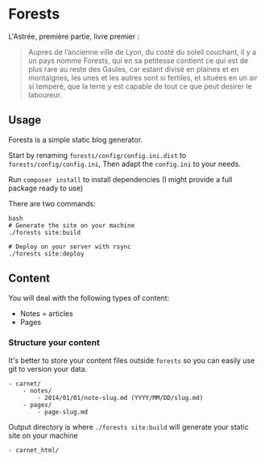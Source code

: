 # Forests

L'Astrée, première partie, livre premier :

> Aupres de l’ancienne ville de Lyon, du costé du soleil couchant, il y a un pays nomme Forests, qui en sa petitesse contient ce qui est de plus rare au reste des Gaules, car estant divisé en plaines et en montaignes, les unes et les autres sont si fertiles, et situées en un air si temperé, que la terre y est capable de tout ce que peut desirer le laboureur.

## Usage

Forests is a simple static blog generator.

Start by renaming `forests/config/config.ini.dist` to `forests/config/config.ini`,
Then adapt the `config.ini` to your needs.

Run `composer install` to install dependencies (I might provide a full package ready to use)

There are two commands:

```
bash
# Generate the site on your machine
./forests site:build

# Deploy on your server with rsync
./forests site:deploy
```

## Content

You will deal with the following types of content:

- Notes = articles
- Pages

### Structure your content

It's better to store your content files outside `forests` so you can easily use git to version your data.

```
- carnet/
    - notes/
        - 2014/01/01/note-slug.md (YYYY/MM/DD/slug.md)
    - pages/
        - page-slug.md
```

Output directory is where `./forests site:build` will generate your static site on your machine

```
- carnet_html/
```
